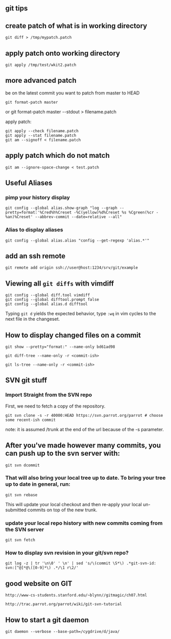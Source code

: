 

## git tips

## create patch of what is in working directory

    git diff > /tmp/mypatch.patch

## apply patch onto working directory

    git apply /tmp/test/wkit2.patch

## more advanced patch

be on the latest commit
you want to patch from master to HEAD

    git format-patch master
  or
    git format-patch master --stdout > filename.patch

apply patch:

    git apply --check filename.patch
    git apply --stat filename.patch
    git am --signoff < filename.patch

## apply patch which do not match

    git am --ignore-space-change < test.patch

## Useful Aliases

### pimp your history display

    git config --global alias.show-graph "log --graph --pretty=format:'%Cred%h%Creset -%C(yellow)%d%Creset %s %Cgreen(%cr - %an)%Creset' --abbrev-commit --date=relative --all"

### Alias to display aliases

    git config --global alias.alias "config --get-regexp 'alias.*'"

## add an ssh remote

    git remote add origin ssh://user@host:1234/srv/git/example


## Viewing all `git diffs` with vimdiff

    git config --global diff.tool vimdiff
    git config --global difftool.prompt false
    git config --global alias.d difftool

Typing `git d` yields the expected behavior, type `:wq` in vim cycles to the next file in the changeset. 

## How to display changed files on a commit

    git show --pretty="format:" --name-only bd61ad98

    git diff-tree --name-only -r <commit-ish>

    git ls-tree --name-only -r <commit-ish>

## SVN git stuff

### Import Straight from the SVN repo

First, we need to fetch a copy of the repository.

    git svn clone -s -r 40000:HEAD https://svn.parrot.org/parrot # choose some recent-ish commit

note: it is assumed /trunk at the end of the url because of the -s parameter.

## After you've made however many commits, you can push up to the svn server with:

    git svn dcommit

### That will also bring your local tree up to date. To bring your tree up to date in general, run:

    git svn rebase

This will update your local checkout and then re-apply your local un-submitted commits on top of the new trunk.

### update your local repo history with new commits coming from the SVN server

    git svn fetch

### How to display svn revision in your git/svn repo?

    git log -z | tr '\n\0' ' \n' | sed 's/\(commit \S*\) .*git-svn-id: svn:[^@]*@\([0-9]*\) .*/\1 r\2/'

## good website on GIT

    http://www-cs-students.stanford.edu/~blynn//gitmagic/ch07.html

    http://trac.parrot.org/parrot/wiki/git-svn-tutorial

## How to start a git daemon

    git daemon --verbose --base-path=/cygdrive/d/java/

